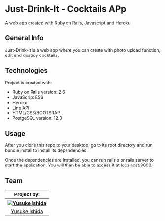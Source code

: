 # Just-Drink-It - Cocktails APp
A web app created with Ruby on Rails, Javascript and Heroku

## General Info
Just-Drink-It is a web app where you can create with photo upload function, edit and destroy cocktails.

## Technologies
Project is created with:

- Ruby on Rails version: 2.6
- JavaScript ES6
- Heroku
- Line API
- HTML/CSS/BOOTSRAP
- PostgeSQL version: 12.3

## Usage
After you clone this repo to your desktop, go to its root directory and run bundle install to install its dependencies.

Once the dependencies are installed, you can run rails s or rails server to start the application. You will then be able to access it at localhost:3000.

## Team
<table>
  <thead>
    <th>Project by:</th>
  </thead>
  <tbody>
   <tr>
    <th>
      <a href="https://github.com/yusuke0127" target="_blank">
        <img src="https://avatars0.githubusercontent.com/u/37574368?s=144" alt="Yusuke Ishida" style="max-width:100%">
      </a>
     </th>
    <tr>
      <td align="center"><a href="https://github.com/yusuke0127" target="_blank">Yusuke Ishida</a></td>
    </tr>
  </tbody>
</table>
